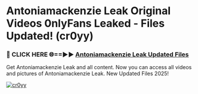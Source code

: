 # Antoniamackenzie Leak Original Videos 0nlyFans Leaked - Files Updated! (cr0yy)

<h3>🔴 CLICK HERE 🌐==►► <a href="https://tinyurl.com/ehrbuxhb" rel="nofollow">Antoniamackenzie Leak Updated Files</a></h3>

Get Antoniamackenzie Leak and all content. Now you can access all videos and pictures of Antoniamackenzie Leak. New Updated Files 2025!

[![cr0yy](https://i.imgur.com/lVYEuWS.gif)](https://tinyurl.com/ehrbuxhb)
